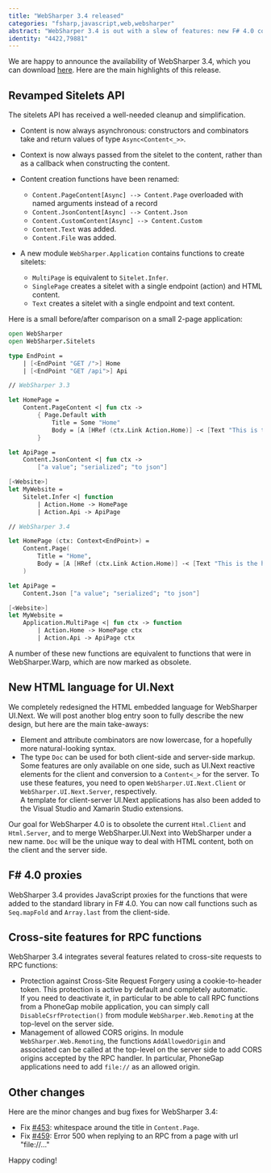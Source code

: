 ```yaml
---
title: "WebSharper 3.4 released"
categories: "fsharp,javascript,web,websharper"
abstract: "WebSharper 3.4 is out with a slew of features: new F# 4.0 collection functions, revamped sitelets API, anti-CSRF protection for RPC functions, and a reworked HTML language in UI.Next with server-side capability."
identity: "4422,79881"
---
```

We are happy to announce the availability of WebSharper 3.4, which you can download [here](http://websharper.com/downloads). Here are the main highlights of this release.

## Revamped Sitelets API

The sitelets API has received a well-needed cleanup and simplification.

* Content is now always asynchronous: constructors and combinators take and return values of type `Async<Content<_>>`.

* Context is now always passed from the sitelet to the content, rather than as a callback when constructing the content.

* Content creation functions have been renamed:
    * `Content.PageContent[Async] --> Content.Page` overloaded with named arguments instead of a record
    * `Content.JsonContent[Async] --> Content.Json`
    * `Content.CustomContent[Async] --> Content.Custom`
    * `Content.Text` was added.
    * `Content.File` was added.

* A new module `WebSharper.Application` contains functions to create sitelets:
    * `MultiPage` is equivalent to `Sitelet.Infer`.
    * `SinglePage` creates a sitelet with a single endpoint (action) and HTML content.
    * `Text` creates a sitelet with a single endpoint and text content.

Here is a small before/after comparison on a small 2-page application:

```fsharp
open WebSharper
open WebSharper.Sitelets

type EndPoint =
    | [<EndPoint "GET /">] Home
    | [<EndPoint "GET /api">] Api

// WebSharper 3.3

let HomePage =
    Content.PageContent <| fun ctx ->
        { Page.Default with
            Title = Some "Home"
            Body = [A [HRef (ctx.Link Action.Home)] -< [Text "This is the home page."]]
        }

let ApiPage =
    Content.JsonContent <| fun ctx ->
        ["a value"; "serialized"; "to json"]

[<Website>]
let MyWebsite =
    Sitelet.Infer <| function
        | Action.Home -> HomePage
        | Action.Api -> ApiPage

// WebSharper 3.4

let HomePage (ctx: Context<EndPoint>) =
    Content.Page(
        Title = "Home",
        Body = [A [HRef (ctx.Link Action.Home)] -< [Text "This is the home page."]]
    )

let ApiPage =
    Content.Json ["a value"; "serialized"; "to json"]

[<Website>]
let MyWebsite =
    Application.MultiPage <| fun ctx -> function
        | Action.Home -> HomePage ctx
        | Action.Api -> ApiPage ctx
```

A number of these new functions are equivalent to functions that were in WebSharper.Warp, which are now marked as obsolete.

## New HTML language for UI.Next

We completely redesigned the HTML embedded language for WebSharper UI.Next. We will post another blog entry soon to fully describe the new design, but here are the main take-aways:

* Element and attribute combinators are now lowercase, for a hopefully more natural-looking syntax.
* The type `Doc` can be used for both client-side and server-side markup. Some features are only available on one side, such as UI.Next reactive elements for the client and conversion to a `Content<_>` for the server. To use these features, you need to open `WebSharper.UI.Next.Client` or `WebSharper.UI.Next.Server`, respectively.  
    A template for client-server UI.Next applications has also been added to the Visual Studio and Xamarin Studio extensions.

Our goal for WebSharper 4.0 is to obsolete the current `Html.Client` and `Html.Server`, and to merge WebSharper.UI.Next into WebSharper under a new name. `Doc` will be the unique way to deal with HTML content, both on the client and the server side.

## F# 4.0 proxies

WebSharper 3.4 provides JavaScript proxies for the functions that were added to the standard library in F# 4.0. You can now call functions such as `Seq.mapFold` and `Array.last` from the client-side.

## Cross-site features for RPC functions

WebSharper 3.4 integrates several features related to cross-site requests to RPC functions:

* Protection against Cross-Site Request Forgery using a cookie-to-header token. This protection is active by default and completely automatic.  
If you need to deactivate it, in particular to be able to call RPC functions from a PhoneGap mobile application, you can simply call `DisableCsrfProtection()` from module `WebSharper.Web.Remoting` at the top-level on the server side.
* Management of allowed CORS origins. In module `WebSharper.Web.Remoting`, the functions `AddAllowedOrigin` and associated can be called at the top-level on the server side to add CORS origins accepted by the RPC handler. In particular, PhoneGap applications need to add `file://` as an allowed origin.

## Other changes

Here are the minor changes and bug fixes for WebSharper 3.4:

* Fix [#453](https://github.com/intellifactory/websharper/issues/453): whitespace around the title in `Content.Page`.
* Fix [#459](https://github.com/intellifactory/websharper/issues/459): Error 500 when replying to an RPC from a page with url "file://..."

Happy coding!